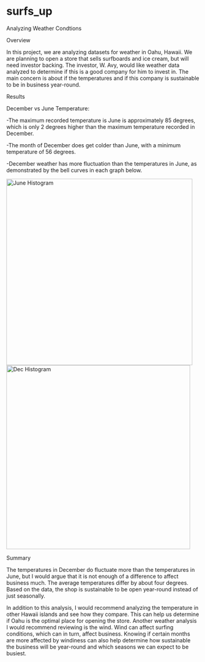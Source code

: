 # surfs_up
Analyzing Weather Condtions

Overview

In this project, we are analyzing datasets for weather in Oahu, Hawaii. We are planning to open a store that sells surfboards and ice cream, but will need investor backing. The investor, W. Avy, would like weather data analyzed to determine if this is a good company for him to invest in. The main concern is about if the temperatures and if this company is sustainable to be in business year-round.

Results

December vs June Temperature:

-The maximum recorded temperature is June is approximately 85 degrees, which is only 2 degrees higher than the maximum temperature recorded in December.

-The month of December does get colder than June, with a minimum temperature of 56 degrees.

-December weather has more fluctuation than the temperatures in June, as demonstrated by the bell curves in each graph below.

<img width="486" alt="June Histogram" src="https://user-images.githubusercontent.com/100978922/167321938-3748d40d-11db-4ccc-b15a-5fc3e43b6ca7.png">

<img width="480" alt="Dec Histogram" src="https://user-images.githubusercontent.com/100978922/167321945-f9d13b59-d7c1-4c83-b0f5-57ea8dfc1f1e.png">

Summary

The temperatures in December do fluctuate more than the temperatures in June, but I would argue that it is not enough of a difference to affect business much. The average temperatures differ by about four degrees. Based on the data, the shop is sustainable to be open year-round instead of just seasonally. 

In addition to this analysis, I would recommend analyzing the temperature in other Hawaii islands and see how they compare. This can help us determine if Oahu is the optimal place for opening the store. Another weather analysis I would recommend reviewing is the wind. Wind can affect surfing conditions, which can in turn, affect business. Knowing if certain months are more affected by windiness can also help determine how sustainable the business will be year-round and which seasons we can expect to be busiest.
